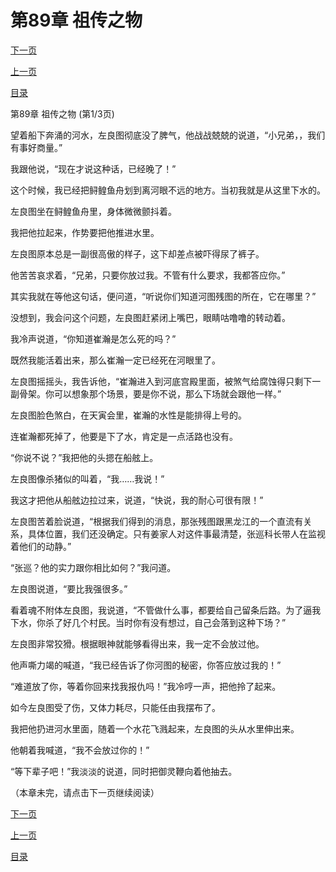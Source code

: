 <h1>第89章   祖传之物</h1>
            <div><p><a href="./265_%E7%AC%AC89%E7%AB%A0_%E7%A5%96%E4%BC%A0%E4%B9%8B%E7%89%A9.md">下一页</a></p><p><a href="./263_%E7%AC%AC88%E7%AB%A0_%E8%A1%80%E6%A7%BD.md">上一页</a></p><p><a href="../">目录</a></p></div>
            <div><p>第89章   祖传之物 (第1/3页)</p><p>望着船下奔涌的河水，左良图彻底没了脾气，他战战兢兢的说道，“小兄弟，，我们有事好商量。”</p><p>我跟他说，“现在才说这种话，已经晚了！”</p><p>这个时候，我已经把鲟鳇鱼舟划到离河眼不远的地方。当初我就是从这里下水的。</p><p>左良图坐在鲟鳇鱼舟里，身体微微颤抖着。</p><p>我把他拉起来，作势要把他推进水里。</p><p>左良图原本总是一副很高傲的样子，这下却差点被吓得尿了裤子。</p><p>他苦苦哀求着，“兄弟，只要你放过我。不管有什么要求，我都答应你。”</p><p>其实我就在等他这句话，便问道，“听说你们知道河图残图的所在，它在哪里？”</p><p>没想到，我会问这个问题，左良图赶紧闭上嘴巴，眼睛咕噜噜的转动着。</p><p>我冷声说道，“你知道崔瀚是怎么死的吗？”</p><p>既然我能活着出来，那么崔瀚一定已经死在河眼里了。</p><p>左良图摇摇头，我告诉他，“崔瀚进入到河底宫殿里面，被煞气给腐蚀得只剩下一副骨架。你可以想象那个场景，要是你不说，那么下场就会跟他一样。”</p><p>左良图脸色煞白，在天寅会里，崔瀚的水性是能排得上号的。</p><p>连崔瀚都死掉了，他要是下了水，肯定是一点活路也没有。</p><p>“你说不说？”我把他的头摁在船舷上。</p><p>左良图像杀猪似的叫着，“我……我说！”</p><p>我这才把他从船舷边拉过来，说道，“快说，我的耐心可很有限！”</p><p>左良图苦着脸说道，“根据我们得到的消息，那张残图跟黑龙江的一个直流有关系，具体位置，我们还没确定。只有姜家人对这件事最清楚，张巡科长带人在监视着他们的动静。”</p><p>“张巡？他的实力跟你相比如何？”我问道。</p><p>左良图说道，“要比我强很多。”</p><p>看着魂不附体左良图，我说道，“不管做什么事，都要给自己留条后路。为了逼我下水，你杀了好几个村民。当时你有没有想过，自己会落到这种下场？”</p><p>左良图非常狡猾。根据眼神就能够看得出来，我一定不会放过他。</p><p>他声嘶力竭的喊道，“我已经告诉了你河图的秘密，你答应放过我的！”</p><p>“难道放了你，等着你回来找我报仇吗！”我冷哼一声，把他拎了起来。</p><p>如今左良图受了伤，又体力耗尽，只能任由我摆布了。</p><p>我把他扔进河水里面，随着一个水花飞溅起来，左良图的头从水里伸出来。</p><p>他朝着我喊道，“我不会放过你的！”</p><p>“等下辈子吧！”我淡淡的说道，同时把御灵鞭向着他抽去。</p><p>（本章未完，请点击下一页继续阅读）</p></div>
            <div><p><a href="./265_%E7%AC%AC89%E7%AB%A0_%E7%A5%96%E4%BC%A0%E4%B9%8B%E7%89%A9.md">下一页</a></p><p><a href="./263_%E7%AC%AC88%E7%AB%A0_%E8%A1%80%E6%A7%BD.md">上一页</a></p><p><a href="../">目录</a></p></div>